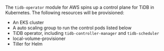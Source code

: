 The `tidb-operator` module for AWS spins up a control plane for TiDB in Kubernetes. The following resources will be provisioned:

- An EKS cluster
- A auto scaling group to run the control pods listed below
- TiDB operator, including `tidb-controller-manager` and `tidb-scheduler`
- local-volume-provisioner
- Tiller for Helm